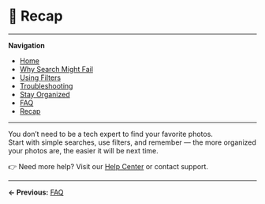 # 📌 Recap

---
**Navigation**
- [Home](index.md)
- [Why Search Might Fail](why-search-fails.md)
- [Using Filters](filters.md)
- [Troubleshooting](troubleshooting.md)
- [Stay Organized](stay-organized.md)
- [FAQ](faq.md)
- [Recap](recap.md)

---

You don’t need to be a tech expert to find your favorite photos.  
Start with simple searches, use filters, and remember — the more organized your photos are, the easier it will be next time.  

👉 Need more help? Visit our [Help Center](#) or contact support.

---
**← Previous:** [FAQ](faq.md)
